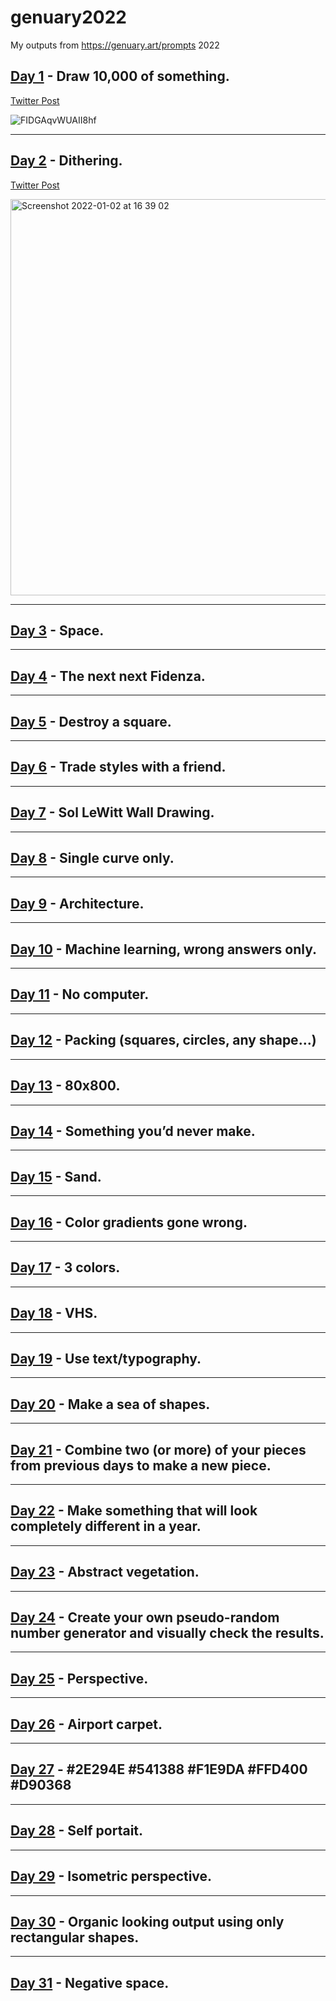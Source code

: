 # genuary2022
My outputs from https://genuary.art/prompts 2022

## [Day 1](https://genuary.art/prompts#jan1) - Draw 10,000 of something.

[Twitter Post](https://twitter.com/RaphaelS101/status/1477398820975747074)

![FIDGAqvWUAII8hf](https://user-images.githubusercontent.com/25639974/147861060-233a376a-6b4d-47f4-a2f7-c8b5c6e565c1.jpg)

___

## [Day 2](https://genuary.art/prompts#jan2) - Dithering.

[Twitter Post](https://twitter.com/RaphaelS101/status/1477680598193999878)

<img width="634" alt="Screenshot 2022-01-02 at 16 39 02" src="https://user-images.githubusercontent.com/25639974/147882690-7d717847-e4a7-4107-9330-10394ba704d7.png">


___

## [Day 3](https://genuary.art/prompts#jan3) - Space.


___

## [Day 4](https://genuary.art/prompts#jan4) - The next next Fidenza.


___

## [Day 5](https://genuary.art/prompts#jan5) - Destroy a square.


___

## [Day 6](https://genuary.art/prompts#jan6) - Trade styles with a friend.


___

## [Day 7](https://genuary.art/prompts#jan7) - Sol LeWitt Wall Drawing.


___

## [Day 8](https://genuary.art/prompts#jan8) - Single curve only.


___

## [Day 9](https://genuary.art/prompts#jan9) - Architecture.


___

## [Day 10](https://genuary.art/prompts#jan10) - Machine learning, wrong answers only.


___

## [Day 11](https://genuary.art/prompts#jan11) - No computer.



___

## [Day 12](https://genuary.art/prompts#jan12) - Packing (squares, circles, any shape…)



___

## [Day 13](https://genuary.art/prompts#jan13) - 80x800.



___

## [Day 14](https://genuary.art/prompts#jan14) - Something you’d never make.



___

## [Day 15](https://genuary.art/prompts#jan15) - Sand.



___

## [Day 16](https://genuary.art/prompts#jan16) - Color gradients gone wrong.



___

## [Day 17](https://genuary.art/prompts#jan17) - 3 colors.



___

## [Day 18](https://genuary.art/prompts#jan8) - VHS.



___

## [Day 19](https://genuary.art/prompts#jan19) - Use text/typography.



___

## [Day 20](https://genuary.art/prompts#jan20) - Make a sea of shapes.


___

## [Day 21](https://genuary.art/prompts#jan21) - Combine two (or more) of your pieces from previous days to make a new piece.

___

## [Day 22](https://genuary.art/prompts#jan22) - Make something that will look completely different in a year.

___

## [Day 23](https://genuary.art/prompts#jan23) - Abstract vegetation.


___

## [Day 24](https://genuary.art/prompts#jan24) - Create your own pseudo-random number generator and visually check the results.

___

## [Day 25](https://genuary.art/prompts#jan25) - Perspective.

___

## [Day 26](https://genuary.art/prompts#jan26) - Airport carpet.

___

## [Day 27](https://genuary.art/prompts#jan27) - #2E294E #541388 #F1E9DA #FFD400 #D90368

___

## [Day 28](https://genuary.art/prompts#jan28) - Self portait.

___

## [Day 29](https://genuary.art/prompts#jan29) - Isometric perspective.


___

## [Day 30](https://genuary.art/prompts#jan30) - Organic looking output using only rectangular shapes.


___

## [Day 31](https://genuary.art/prompts#jan31) - Negative space.
